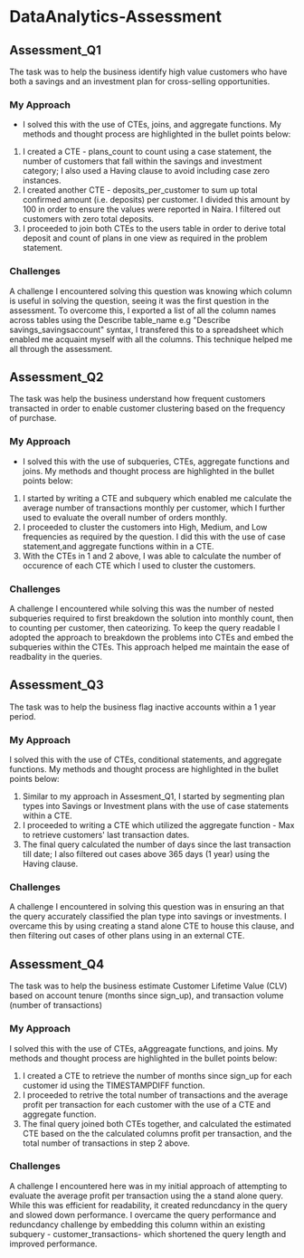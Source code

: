 # DataAnalytics-Assessment

## Assessment_Q1
The task was to help the business identify high value customers who have both a savings and an investment plan for cross-selling opportunities.

### My Approach
- I solved this with the use of CTEs, joins, and aggregate functions. My methods and thought process are highlighted in the bullet points below:
1. I created a CTE - plans_count to count using a case statement, the number of customers that fall within the savings and investment category; I also used a Having clause to avoid including case zero instances.
2. I created another CTE - deposits_per_customer to sum up total confirmed amount (i.e. deposits) per customer. I divided this amount by 100 in order to ensure the values were reported in Naira. I filtered out customers with zero total deposits.
3. I proceeded to join both CTEs to the users table in order to derive total deposit and count of plans in one view as required in the problem statement.

### Challenges
A challenge I encountered solving this question was knowing which column is useful in solving the question, seeing it was the first question in the assessment. To overcome this, I exported a list of all the column names across tables using the Describe table_name e.g "Describe savings_savingsaccount" syntax, I transfered this to a spreadsheet which enabled me acquaint myself with all the columns. This technique helped me all through the assessment.

## Assessment_Q2
The task was help the business understand how frequent customers transacted in order to enable customer clustering based on the frequency of purchase.

### My Approach
- I solved this with the use of subqueries, CTEs, aggregate functions and joins. My methods and thought process are highlighted in the bullet points below:
1. I started by writing a CTE and subquery which enabled me calculate the average number of transactions monthly per customer, which I further used to evaluate the overall number of orders monthly.
2. I proceeded to cluster the customers into High, Medium, and Low frequencies as required by the question. I did this with the use of case statement,and aggregate functions within in a CTE.
3. With the CTEs in 1 and 2 above, I was able to calculate the number of occurence of each CTE which I used to cluster the customers.

### Challenges
A challenge I encountered while solving this was the number of nested subqueries required to first breakdown the solution into monthly count, then to counting per customer, then cateorizing. To keep the query readable I adopted the approach to breakdown the problems into CTEs and embed the subqueries within the CTEs. This approach helped me maintain the ease of readbality in the queries.

## Assessment_Q3
The task was to help the business flag inactive accounts within a 1 year period.

### My Approach
I solved this with the use of CTEs, conditional statements, and aggregate functions. My methods and thought process are highlighted in the bullet points below:
1. Similar to my approach in Assesment_Q1, I started by segmenting plan types into Savings or Investment plans with the use of case statements within a CTE.
2. I proceeded to writing a CTE which utilized the aggregate function - Max to retrieve customers' last transaction dates.
3. The final query calculated the number of days since the last transaction till date; I also filtered out cases above 365 days (1 year) using the Having clause.

### Challenges
A challenge I encountered in solving this question was in ensuring an that the query accurately classified the plan type into savings or investments. I overcame this by using creating a stand alone CTE to house this clause, and then filtering out cases of other plans using in an external CTE.

## Assessment_Q4
The task was to help the business estimate Customer Lifetime Value (CLV) based on account tenure (months since sign_up), and transaction volume (number of transactions)

### My Approach
I solved this with the use of CTEs, aAggreagate functions, and joins. My methods and thought process are highlighted in the bullet points below:
1. I created a CTE to retrieve the number of months since sign_up for each customer id using the TIMESTAMPDIFF function.
2. I proceeded to retrive the total number of transactions and the average profit per transaction for each customer with the use of a CTE and aggregate function.
3. The final query joined both CTEs together, and calculated the estimated CTE based on the the calculated columns profit per transaction, and the total number of transactions in step 2 above.

### Challenges
A challenge I encountered here was in my initial approach of attempting to evaluate the average profit per transaction using the a stand alone query. While this was efficient for readability, it created reduncdancy in the query and slowed down performance. I overcame the query performance and reduncdancy challenge by embedding this column within an existing subquery - customer_transactions- which shortened the query length and improved performance.















